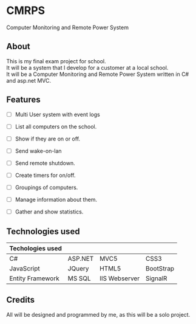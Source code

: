 # CMRPS
Computer Monitoring and Remote Power System

## About
This is my final exam project for school.  
It will be a system that I develop for a customer at a local school.  
It will be a Computer Monitoring and Remote Power System written in C# and asp.net MVC.

## Features
- [ ] Multi User system with event logs
- [ ] List all computers on the school.
- [ ] Show if they are on or off.
- [ ] Send wake-on-lan
- [ ] Send remote shutdown.
- [ ] Create timers for on/off.
- [ ] Groupings of computers.
- [ ] Manage information about them.
- [ ] Gather and show statistics.


## Technologies used
|Techologies used| | | |
|--- |---      |---   |---  |
| C# | ASP.NET | MVC5 | CSS3|
|JavaScript|JQuery|HTML5|BootStrap|
|Entity Framework|MS SQL|IIS Webserver |SignalR|


## Credits
All will be designed and programmed by me, as this will be a solo project.
